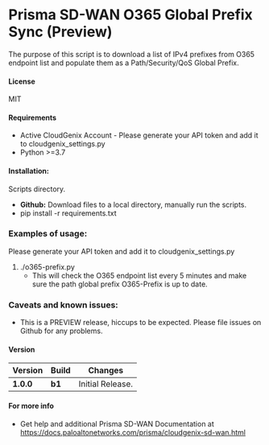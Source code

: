 # Prisma SD-WAN O365 Global Prefix Sync (Preview)
The purpose of this script is to download a list of IPv4 prefixes from O365 endpoint list and populate them as a Path/Security/QoS Global Prefix. 

#### License
MIT

#### Requirements
* Active CloudGenix Account - Please generate your API token and add it to cloudgenix_settings.py
* Python >=3.7

#### Installation:
 Scripts directory. 
 - **Github:** Download files to a local directory, manually run the scripts. 
 - pip install -r requirements.txt

### Examples of usage:
 Please generate your API token and add it to cloudgenix_settings.py
 
 1. ./o365-prefix.py 
      - This will check the O365 endpoint list every 5 minutes and make sure the path global prefix O365-Prefix is up to date.
### Caveats and known issues:
 - This is a PREVIEW release, hiccups to be expected. Please file issues on Github for any problems.

#### Version
| Version | Build | Changes |
| ------- | ----- | ------- |
| **1.0.0** | **b1** | Initial Release. |


#### For more info
 * Get help and additional Prisma SD-WAN Documentation at <https://docs.paloaltonetworks.com/prisma/cloudgenix-sd-wan.html>
